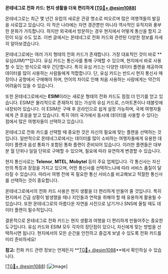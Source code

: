 **몬테네그로 전화 카드: 현지 생활을 더욱 편리하게 [[TG💪+ @esim1088](https://t.me/s/esim1088)]**

몬테네그로는 최근 몇 년간 유럽의 새로운 관광 명소로 떠오르며 많은 여행객들의 발길을 사로잡고 있습니다. 이 작은 나라에는 자연 경관뿐만 아니라 역사적인 유적지와 풍부한 문화가 가득합니다. 하지만 외국에서 방문하는 경우 현지에서 어떻게 통신을 할지 고민이 되실 수도 있죠. 이번 글에서는 몬테네그로 전화 카드와 관련된 다양한 정보를 자세히 알아보겠습니다.

몬테네그로에는 여러 가지 형태의 전화 카드가 존재합니다. 가장 대표적인 것이 바로 **유심(UIM)**입니다. 유심 카드는 통신사를 통해 구매할 수 있으며, 현지에서 바로 사용할 수 있는 방식으로 매우 간단합니다. 특히 유심 카드는 다양한 데이터 플랜을 제공하여 데이터를 많이 사용하는 사람들에게 적합합니다. 단, 유심 카드는 반드시 현지 통신사 매장이나 공항에서 구매해야 하며, 언어의 차이로 인해 처음 사용하는 사람에게는 약간의 어려움이 있을 수 있습니다.

또한 몬테네그로에서는 **ESIM**이라는 새로운 형태의 전화 카드도 점점 더 인기를 얻고 있습니다. ESIM은 물리적으로 존재하지 않는 가상의 유심 카드로, 스마트폰이나 태블릿에 내장되어 있습니다. 이 ESIM은 구매 후 온라인으로 쉽게 설정 가능하며, 국제 여행자들에게 큰 호응을 받고 있습니다. 특히 여러 국가에서 동시에 데이터를 사용할 수 있다는 점에서 많은 여행자들이 선택하고 있습니다.

몬테네그로 전화 카드를 선택할 때 중요한 것은 자신의 필요에 맞는 플랜을 선택하는 것입니다. 일반적으로 몬테네그로에서는 데이터를 많이 소비하는 여행자들에게 유용한 데이터 플랜과 음성 통화가 포함된 통화 플랜이 준비되어 있습니다. 이러한 플랜들은 대부분 월 단위나 일일 단위로 구매할 수 있으며, 필요에 따라 유연하게 변경할 수 있습니다.

현지 통신사로는 **Telenor**, **MTEL**, **Mobytel** 등이 주요 업체입니다. 각 통신사는 자신만의 특징과 장점을 가지고 있으며, 어떤 통신사를 선택하느냐에 따라 서비스 품질이 달라질 수 있습니다. 따라서 여행 전에 꼭 필요한 통신 서비스를 비교해보고 적절한 통신사를 선택하는 것이 중요합니다.

몬테네그로에서의 전화 카드 사용은 현지 생활을 더 편리하게 만들어 줄 것입니다. 특히 현지에서 긴급 상황이 발생했을 때나 지인들과 연락을 취해야 할 때 유용하게 활용될 수 있습니다. 또한 몬테네그로의 아름다운 자연을 사진으로 남기거나 SNS에 올릴 때도 데이터 플랜이 필수적입니다.

결론적으로 몬테네그로 전화 카드는 현지 생활과 여행을 더 편리하게 만들어주는 중요한 도구입니다. 유심 카드와 ESIM 모두 각자의 장단점이 있으니, 자신에게 맞는 방법을 선택하시면 됩니다. 현지에서의 모든 순간을 안전하고 즐겁게 보낼 수 있도록 전화 카드를 미리 준비하세요! 

**참고:** 전화 카드 관련 정보는 언제든지 **[TG💪+ @esim1088](https://t.me/s/esim1088)**에서 확인하실 수 있습니다.

[[TG💪+ @esim1088](https://t.me/s/esim1088)] [![Image](https://i.postimg.cc/Y0z9fWf4/image.png)]